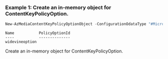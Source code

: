 ### Example 1: Create an in-memory object for ContentKeyPolicyOption.
```powershell
New-AzMediaContentKeyPolicyOptionObject -ConfigurationOdataType "#Microsoft.Media.ContentKeyPolicyWidevineConfiguration" -RestrictionOdataType "#Microsoft.Media.ContentKeyPolicyOpenRestriction" -Name "widevineoption"
```

```output
Name           PolicyOptionId
----           --------------
widevineoption
```

Create an in-memory object for ContentKeyPolicyOption.